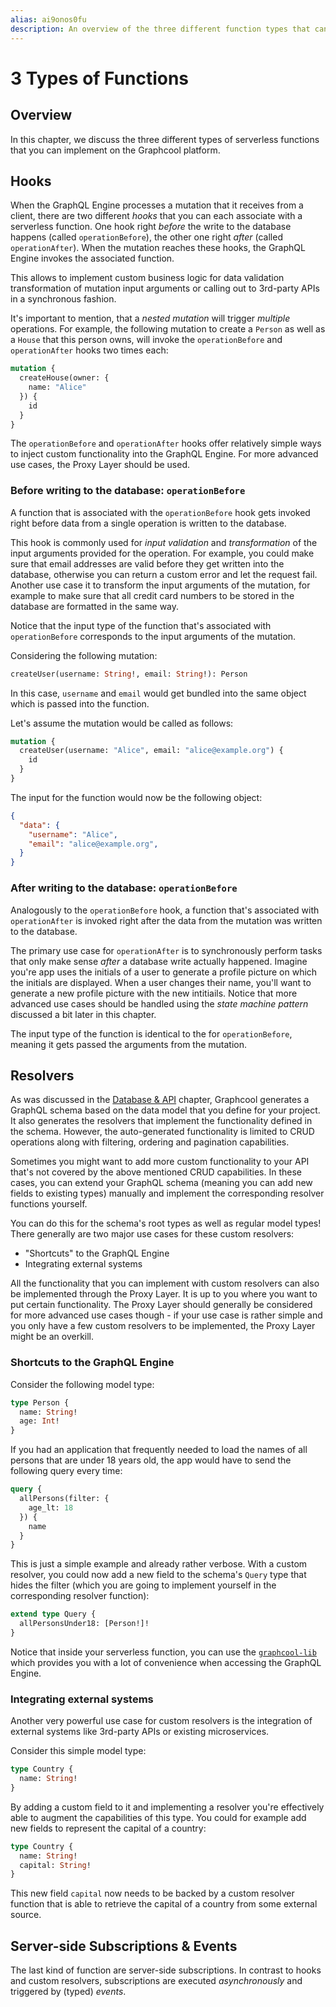 ```yaml
---
alias: ai9onos0fu 
description: An overview of the three different function types that can be used on the Graphcool platform and how to use them.
---
```


# 3 Types of Functions

## Overview

In this chapter, we discuss the three different types of serverless functions that you can implement on the Graphcool platform.


## Hooks

When the GraphQL Engine processes a mutation that it receives from a client, there are two different _hooks_ that you can each associate with a serverless function. One hook right _before_ the write to the database happens (called `operationBefore`), the other one right _after_ (called `operationAfter`). When the mutation reaches these hooks, the GraphQL Engine invokes the associated function.

This allows to implement custom business logic for data validation transformation of mutation input arguments or calling out to 3rd-party APIs in a synchronous fashion.

It's important to mention, that a _nested mutation_ will trigger _multiple_ operations. For example, the following mutation to create a `Person` as well as a `House` that this person owns, will invoke the `operationBefore` and `operationAfter` hooks two times each:

```graphql
mutation {
  createHouse(owner: {
    name: "Alice"
  }) {
    id
  }
}
```

<InfoBox type="info">

The `operationBefore` and `operationAfter` hooks offer relatively simple ways to inject custom functionality into the GraphQL Engine. For more advanced use cases, the Proxy Layer should be used.

</InfoBox>

### Before writing to the database: `operationBefore`

A function that is associated with the `operationBefore` hook gets invoked right before data from a single operation is written to the database.

This hook is commonly used for _input validation_ and _transformation_ of the input arguments provided for the operation. For example, you could make sure that email addresses are valid before they get written into the database, otherwise you can return a custom error and let the request fail. Another use case it to transform the input arguments of the mutation, for example to make sure that all credit card numbers to be stored in the database are formatted in the same way.

Notice that the input type of the function that's associated with `operationBefore` corresponds to the input arguments of the mutation.

Considering the following mutation:

```graphql
createUser(username: String!, email: String!): Person
```

In this case, `username` and `email` would get bundled into the same object which is passed into the function.

Let's assume the mutation would be called as follows:

```graphql
mutation {
  createUser(username: "Alice", email: "alice@example.org") {
    id
  }
}
```

The input for the function would now be the following object:

```json
{
  "data": {
    "username": "Alice",
    "email": "alice@example.org",
  }
}  
```


### After writing to the database: `operationBefore`

Analogously to the `operationBefore` hook, a function that's associated with `operationAfter` is invoked right after the data from the mutation was written to the database.

The primary use case for `operationAfter` is to synchronously perform tasks that only make sense _after_ a database write actually happened. Imagine you're app uses the initials of a user to generate a profile picture on which the initials are displayed. When a user changes their name, you'll want to generate a new profile picture with the new intitiails. Notice that more advanced use cases should be handled using the _state machine pattern_ discussed a bit later in this chapter.

The input type of the function is identical to the for `operationBefore`, meaning it gets passed the arguments from the mutation. 


## Resolvers

As was discussed in the [Database & API]() chapter, Graphcool generates a GraphQL schema based on the data model that you define for your project. It also generates the resolvers that implement the functionality defined in the schema. However, the auto-generated functionality is limited to CRUD operations along with filtering, ordering and pagination capabilities.  

Sometimes you might want to add more custom functionality to your API that's not covered by the above mentioned CRUD capabilities. In these cases, you can extend your GraphQL schema (meaning you can add new fields to existing types) manually and implement the corresponding resolver functions yourself.

You can do this for the schema's root types as well as regular model types! There generally are two major use cases for these custom resolvers:

- "Shortcuts" to the GraphQL Engine
- Integrating external systems


<InfoBox type="info">

All the functionality that you can implement with custom resolvers can also be implemented through the Proxy Layer. It is up to you where you want to put certain functionality. The Proxy Layer should generally be considered for more advanced use cases though - if your use case is rather simple and you only have a few custom resolvers to be implemented, the Proxy Layer might be an overkill.  

</InfoBox>


### Shortcuts to the GraphQL Engine

Consider the following model type:

```graphql
type Person {
  name: String!
  age: Int!
}
```

If you had an application that frequently needed to load the names of all persons that are under 18 years old, the app would have to send the following query every time:

```graphql
query {
  allPersons(filter: {
    age_lt: 18
  }) {
    name
  }
}
```

This is just a simple example and already rather verbose. With a custom resolver, you could now add a new field to the schema's `Query` type that hides the filter (which you are going to implement yourself in the corresponding resolver function):

```graphql
extend type Query {
  allPersonsUnder18: [Person!]!
}
```

Notice that inside your serverless function, you can use the [`graphcool-lib`](https://github.com/graphcool/graphcool-lib) which provides you with a lot of convenience when accessing the GraphQL Engine.  


### Integrating external systems

Another very powerful use case for custom resolvers is the integration of external systems like 3rd-party APIs or existing microservices.

Consider this simple model type:

```graphql
type Country {
  name: String!
}
```

By adding a custom field to it and implementing a resolver you're effectively able to augment the capabilities of this type. You could for example add new fields to represent the capital of a country:

```graphql
type Country {
  name: String!
  capital: String!
}
```

This new field `capital` now needs to be backed by a custom resolver function that is able to retrieve the capital of a country from some external source.


## Server-side Subscriptions & Events

The last kind of function are server-side subscriptions. In contrast to hooks and custom resolvers, subscriptions are executed _asynchronously_ and triggered by (typed) _events_.






